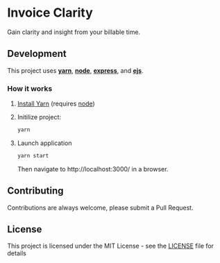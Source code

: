 # Invoice Clarity

Gain clarity and insight from your billable time.

## Development

This project uses **[yarn](https://yarnpkg.com/)**, **[node](https://nodejs.org/api/)**, **[express](http://expressjs.com/en/api.html)**, and **[ejs](https://ejs.co/)**.

### How it works

1. [Install Yarn](https://yarnpkg.com/en/docs/install) (requires [node](https://nodejs.org/en/download/))
2. Initilize project:

    ```bash
    yarn
    ```

3. Launch application

    ```bash
    yarn start
    ```

    Then navigate to http://localhost:3000/ in a browser.

## Contributing
Contributions are always welcome, please submit a Pull Request.

## License
This project is licensed under the MIT License - see the [LICENSE](LICENSE) file for details
